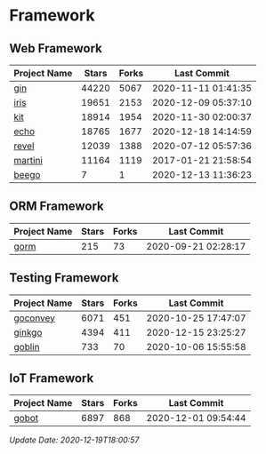 # Framework

## Web Framework
| Project Name | Stars | Forks | Last Commit |
| ------------ | ----- | ----- | ----------- |
| [gin](https://github.com/gin-gonic/gin) | 44220 | 5067 | 2020-11-11 01:41:35 |
| [iris](https://github.com/kataras/iris) | 19651 | 2153 | 2020-12-09 05:37:10 |
| [kit](https://github.com/go-kit/kit) | 18914 | 1954 | 2020-11-30 02:00:37 |
| [echo](https://github.com/labstack/echo) | 18765 | 1677 | 2020-12-18 14:14:59 |
| [revel](https://github.com/revel/revel) | 12039 | 1388 | 2020-07-12 05:57:36 |
| [martini](https://github.com/go-martini/martini) | 11164 | 1119 | 2017-01-21 21:58:54 |
| [beego](https://github.com/astaxie/beego) | 7 | 1 | 2020-12-13 11:36:23 |

## ORM Framework
| Project Name | Stars | Forks | Last Commit |
| ------------ | ----- | ----- | ----------- |
| [gorm](https://github.com/jinzhu/gorm) | 215 | 73 | 2020-09-21 02:28:17 |

## Testing Framework
| Project Name | Stars | Forks | Last Commit |
| ------------ | ----- | ----- | ----------- |
| [goconvey](https://github.com/smartystreets/goconvey) | 6071 | 451 | 2020-10-25 17:47:07 |
| [ginkgo](https://github.com/onsi/ginkgo) | 4394 | 411 | 2020-12-15 23:25:27 |
| [goblin](https://github.com/franela/goblin) | 733 | 70 | 2020-10-06 15:55:58 |

## IoT Framework
| Project Name | Stars | Forks | Last Commit |
| ------------ | ----- | ----- | ----------- |
| [gobot](https://github.com/hybridgroup/gobot) | 6897 | 868 | 2020-12-01 09:54:44 |

*Update Date: 2020-12-19T18:00:57*